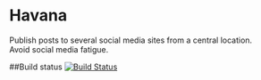 Havana
======

Publish posts to several social media sites from a central location.  
Avoid social media fatigue.


##Build status
[![Build Status](https://travis-ci.org/fraxedas/havana.svg?branch=master)](https://travis-ci.org/fraxedas/havana)


